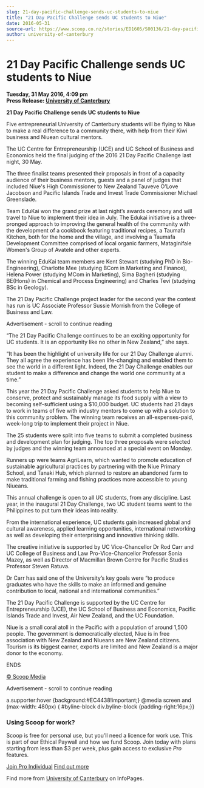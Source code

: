 ```yaml
---
slug: 21-day-pacific-challenge-sends-uc-students-to-niue
title: "21 Day Pacific Challenge sends UC students to Niue"
date: 2016-05-31
source-url: https://www.scoop.co.nz/stories/ED1605/S00136/21-day-pacific-challenge-sends-uc-students-to-niue.htm
author: university-of-canterbury
---
```

21 Day Pacific Challenge sends UC students to Niue
==================================================

**Tuesday, 31 May 2016, 4:09 pm**  
**Press Release: [University of Canterbury](https://info.scoop.co.nz/University_of_Canterbury)**

**21 Day Pacific Challenge sends UC students to Niue**

Five entrepreneurial University of Canterbury students will be flying to Niue to make a real difference to a community there, with help from their Kiwi business and Niuean cultural mentors.

The UC Centre for Entrepreneurship (UCE) and UC School of Business and Economics held the final judging of the 2016 21 Day Pacific Challenge last night, 30 May.

The three finalist teams presented their proposals in front of a capacity audience of their business mentors, guests and a panel of judges that included Niue's High Commissioner to New Zealand Tauveve O’Love Jacobson and Pacific Islands Trade and Invest Trade Commissioner Michael Greenslade.

Team EduKai won the grand prize at last night’s awards ceremony and will travel to Niue to implement their idea in July. The Edukai initiative is a three-pronged approach to improving the general health of the community with the development of a cookbook featuring traditional recipes, a Taumafa Kitchen, both for the home and the village, and involving a Taumafa Development Committee comprised of local organic farmers, Mataginifale Women's Group of Avatele and other experts.

The winning EduKai team members are Kent Stewart (studying PhD in Bio-Engineering), Charlotte Mee (studying BCom in Marketing and Finance), Helena Power (studying MCom in Marketing), Sima Bagheri (studying BE(Hons) in Chemical and Process Engineering) and Charles Tevi (studying BSc in Geology).

The 21 Day Pacific Challenge project leader for the second year the contest has run is UC Associate Professor Sussie Morrish from the College of Business and Law.

Advertisement - scroll to continue reading





“The 21 Day Pacific Challenge continues to be an exciting opportunity for UC students. It is an opportunity like no other in New Zealand,” she says.

“It has been the highlight of university life for our 21 Day Challenge alumni. They all agree the experience has been life-changing and enabled them to see the world in a different light. Indeed, the 21 Day Challenge enables our student to make a difference and change the world one community at a time.”

This year the 21 Day Pacific Challenge asked students to help Niue to conserve, protect and sustainably manage its food supply with a view to becoming self-sufficient using a $10,000 budget. UC students had 21 days to work in teams of five with industry mentors to come up with a solution to this community problem. The winning team receives an all-expenses-paid, week-long trip to implement their project in Niue.

The 25 students were split into five teams to submit a completed business and development plan for judging. The top three proposals were selected by judges and the winning team announced at a special event on Monday.

Runners up were teams AgriLearn, which wanted to promote education of sustainable agricultural practices by partnering with the Niue Primary School, and Tanaki Hub, which planned to restore an abandoned farm to make traditional farming and fishing practices more accessible to young Niueans.

This annual challenge is open to all UC students, from any discipline. Last year, in the inaugural 21 Day Challenge, two UC student teams went to the Philippines to put turn their ideas into reality.

From the international experience, UC students gain increased global and cultural awareness, applied learning opportunities, international networking as well as developing their enterprising and innovative thinking skills.

The creative initiative is supported by UC Vice-Chancellor Dr Rod Carr and UC College of Business and Law Pro-Vice-Chancellor Professor Sonia Mazey, as well as Director of Macmillan Brown Centre for Pacific Studies Professor Steven Ratuva.

Dr Carr has said one of the University’s key goals were “to produce graduates who have the skills to make an informed and genuine contribution to local, national and international communities.”

The 21 Day Pacific Challenge is supported by the UC Centre for Entrepreneurship (UCE), the UC School of Business and Economics, Pacific Islands Trade and Invest, Air New Zealand, and the UC Foundation.

Niue is a small coral atoll in the Pacific with a population of around 1,500 people. The government is democratically elected, Niue is in free association with New Zealand and Niueans are New Zealand citizens. Tourism is its biggest earner, exports are limited and New Zealand is a major donor to the economy.

  
ENDS

[© Scoop Media](http://www.scoop.co.nz/about/terms.html)  

Advertisement - scroll to continue reading



a.supporter:hover {background:#EC4438!important;} @media screen and (max-width: 480px) { #byline-block div.byline-block {padding-right:16px;}}

### Using Scoop for work?

Scoop is free for personal use, but you’ll need a licence for work use. This is part of our Ethical Paywall and how we fund Scoop. Join today with plans starting from less than $3 per week, plus gain access to exclusive _Pro_ features.  
  
[Join Pro Individual](https://pro.scoop.co.nz/Individual/?from=ProIn24) [Find out more](https://pro.scoop.co.nz/using-scoop-for-work/?from=ProIn24)

Find more from [University of Canterbury](https://info.scoop.co.nz/University_of_Canterbury) on InfoPages.